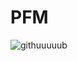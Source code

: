 # PFM

![githuuuuub](https://user-images.githubusercontent.com/125027253/220881478-6da0a521-fcb0-44ca-9d8e-3ba3b4444bbb.jpg)

